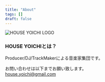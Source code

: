 ```yaml
---
title: "About"
tags: []
draft: false
---
```

<style>
h5 {display: none; }
</style>
<img src="/images/logo.png" alt="HOUSE YOICHI LOGO" />

### HOUSE YOICHIとは？
Producer/DJ/TrackMakerによる音楽家集団です。  
  
お問い合わせは以下までお願い致します。  
house.yoichi@gmail.com